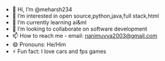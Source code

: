 - 👋 Hi, I’m @meharsh234
- 👀 I’m interested in open source,python,java,full stack,html 
- 🌱 I’m currently learning ai&ml
- 💞️ I’m looking to collaborate on software development
- 📫 How to reach me - email: nanimuvva2003@gmail.com
- 😄 Pronouns: He/Him
- ⚡ Fun fact: I love cars and fps games

<!---
meharsh234/meharsh234 is a ✨ special ✨ repository because its `README.md` (this file) appears on your GitHub profile.
You can click the Preview link to take a look at your changes.
--->
